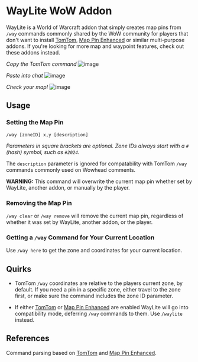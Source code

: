 # WayLite WoW Addon

WayLite is a World of Warcraft addon that simply creates map pins from `/way` commands commonly shared by the WoW community for players that don't want to install [TomTom](https://www.curseforge.com/wow/addons/tomtom), [Map Pin Enhanced](https://www.curseforge.com/wow/addons/mappinenhanced) or similar multi-purpose addons. If you're looking for more map and waypoint features, check out these addons instead.

_Copy the TomTom command_
![image](https://github.com/user-attachments/assets/107e8dda-72d2-45a5-b0c4-2033d7604c92)

_Paste into chat_
![image](https://github.com/user-attachments/assets/65c56f6d-3aa0-43cb-9492-0c9ae5d6fb73)

_Check your map!_
![image](https://github.com/user-attachments/assets/c20b3309-70b0-4be1-8d85-09f2a66b71b5)

## Usage

### Setting the Map Pin

```
/way [zoneID] x,y [description]
```

*Parameters in square brackets are optional. Zone IDs always start with a `#` (hash) symbol, such as `#2024`.*

The `description` parameter is ignored for compatability with TomTom `/way` commands commonly used on Wowhead comments.

**WARNING:** This command will overwrite the current map pin whether set by WayLite, another addon, or manually by the player.

### Removing the Map Pin

`/way clear` or `/way remove` will remove the current map pin, regardless of whether it was set by WayLite, another addon, or the player.


### Getting a `/way` Command for Your Current Location

Use `/way here` to get the zone and coordinates for your current location.

## Quirks

* TomTom `/way` coordinates are relative to the players current zone, by default. If you need a pin in a specific zone, either travel to the zone first, or make sure the command includes the zone ID parameter.

* If either [TomTom](https://www.curseforge.com/wow/addons/tomtom) or [Map Pin Enhanced](https://www.curseforge.com/wow/addons/mappinenhanced) are enabled WayLite will go into compatibility mode, deferring `/way` commands to them. Use `/waylite` instead.

## References

Command parsing based on [TomTom](https://www.curseforge.com/wow/addons/tomtom) and [Map Pin Enhanced](https://www.curseforge.com/wow/addons/mappinenhanced).
